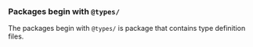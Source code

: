 ### Packages begin with `@types/`

The packages begin with `@types/` is package that contains type definition files.
